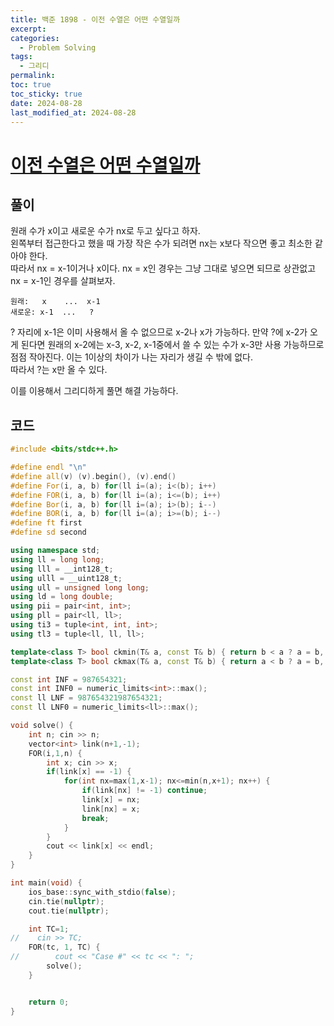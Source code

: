 ```yaml
---
title: 백준 1898 - 이전 수열은 어떤 수열일까
excerpt: 
categories:
  - Problem Solving
tags:
  - 그리디
permalink: 
toc: true
toc_sticky: true
date: 2024-08-28
last_modified_at: 2024-08-28
---
```



# [이전 수열은 어떤 수열일까](https://www.acmicpc.net/problem/1898)

## 풀이

원래 수가 x이고 새로운 수가 nx로 두고 싶다고 하자.  
왼쪽부터 접근한다고 했을 때 가장 작은 수가 되려면 nx는 x보다 작으면 좋고 최소한 같아야 한다.  
따라서 nx = x-1이거나 x이다. nx = x인 경우는 그냥 그대로 넣으면 되므로 상관없고 nx = x-1인 경우를 살펴보자.  
```
원래:   x    ...  x-1  
새로운: x-1  ...   ?  
```

? 자리에 x-1은 이미 사용해서 올 수 없으므로 x-2나 x가 가능하다. 만약 ?에 x-2가 오게 된다면 원래의 x-2에는 x-3, x-2, x-1중에서 쓸 수 있는 수가 x-3만 사용 가능하므로 점점 작아진다. 이는 1이상의 차이가 나는 자리가 생길 수 밖에 없다.  
따라서 ?는 x만 올 수 있다.  

이를 이용해서 그리디하게 풀면 해결 가능하다.  

## 코드
```cpp
#include <bits/stdc++.h>

#define endl "\n"
#define all(v) (v).begin(), (v).end()
#define For(i, a, b) for(ll i=(a); i<(b); i++)
#define FOR(i, a, b) for(ll i=(a); i<=(b); i++)
#define Bor(i, a, b) for(ll i=(a); i>(b); i--)
#define BOR(i, a, b) for(ll i=(a); i>=(b); i--)
#define ft first
#define sd second

using namespace std;
using ll = long long;
using lll = __int128_t;
using ulll = __uint128_t;
using ull = unsigned long long;
using ld = long double;
using pii = pair<int, int>;
using pll = pair<ll, ll>;
using ti3 = tuple<int, int, int>;
using tl3 = tuple<ll, ll, ll>;

template<class T> bool ckmin(T& a, const T& b) { return b < a ? a = b, 1 : 0; }
template<class T> bool ckmax(T& a, const T& b) { return a < b ? a = b, 1 : 0; }

const int INF = 987654321;
const int INF0 = numeric_limits<int>::max();
const ll LNF = 987654321987654321;
const ll LNF0 = numeric_limits<ll>::max();

void solve() {
    int n; cin >> n;
    vector<int> link(n+1,-1);
    FOR(i,1,n) {
        int x; cin >> x;
        if(link[x] == -1) {
            for(int nx=max(1,x-1); nx<=min(n,x+1); nx++) {
                if(link[nx] != -1) continue;
                link[x] = nx;
                link[nx] = x;
                break;
            }
        }
        cout << link[x] << endl;
    }
}

int main(void) {
    ios_base::sync_with_stdio(false);
    cin.tie(nullptr);
    cout.tie(nullptr);

    int TC=1;
//    cin >> TC;
    FOR(tc, 1, TC) {
//        cout << "Case #" << tc << ": ";
        solve();
    }


    return 0;
}
```